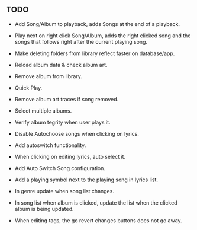 ## TODO
* Add Song/Album to playback, adds Songs at the end of a playback.
* Play next on right click Song/Album, adds the right clicked song and the songs that follows right after the current playing song.
* Make deleting folders from library reflect faster on database/app.
* Reload album data & check album art.
* Remove album from library.
* Quick Play.
* Remove album art traces if song removed.
* Select multiple albums.
* Verify album tegrity when user plays it.

* Disable Autochoose songs when clicking on lyrics.
* Add autoswitch functionality.
* When clicking on editing lyrics, auto select it.
* Add Auto Switch Song configuration.
* Add a playing symbol next to the playing song in lyrics list.

* In genre update when song list changes.
* In song list when album is clicked, update the list when the clicked album is being updated.

* When editing tags, the go revert changes buttons does not go away.